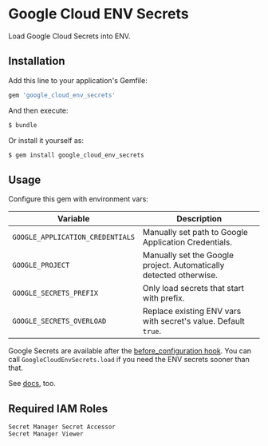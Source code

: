 # Google Cloud ENV Secrets

Load Google Cloud Secrets into ENV.

## Installation
Add this line to your application's Gemfile:

```ruby
gem 'google_cloud_env_secrets'
```

And then execute:
```bash
$ bundle
```

Or install it yourself as:
```bash
$ gem install google_cloud_env_secrets
```

## Usage

Configure this gem with environment vars:

| Variable                         | Description                                                                                                                                                                                                                                          |
|----------------------------------|--------------------------------------------------------------------|
| `GOOGLE_APPLICATION_CREDENTIALS` | Manually set path to Google Application Credentials.               |
| `GOOGLE_PROJECT`                 | Manually set the Google project. Automatically detected otherwise. |
| `GOOGLE_SECRETS_PREFIX`          | Only load secrets that start with prefix.                          |
| `GOOGLE_SECRETS_OVERLOAD`        | Replace existing ENV vars with secret's value. Default `true`.     |

Google Secrets are available after the [before_configuration hook](https://guides.rubyonrails.org/configuring.html#initialization-events).
You can call `GoogleCloudEnvSecrets.load` if you need the ENV secrets sooner than that.

See [docs](https://www.rubydoc.info/github/mattes/rails_google_cloud_env_secrets/main), too.

## Required IAM Roles

```
Secret Manager Secret Accessor
Secret Manager Viewer
```

